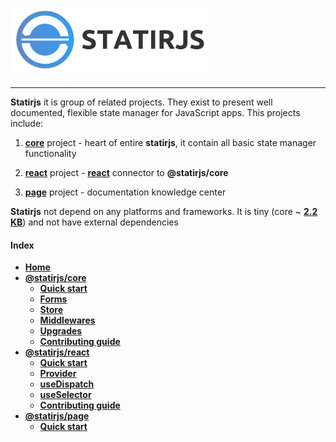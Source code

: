 # <img src='https://raw.githubusercontent.com/statirjs/page/master/assets/statirjs_text.png' height='100' alt='Statirjs Logo' aria-label='statirjs' />

---

**Statirjs** it is group of related projects. They exist to present well documented, flexible state manager for JavaScript apps. This projects include:

1. [**core**](/content/core/home.md) project - heart of entire **statirjs**, it contain all basic state manager functionality

2. [**react**](/content/react/home.md) project - [**react**](https://reactjs.org/) connector to **@statirjs/core**

3. [**page**](/content/page/home.md) project - documentation knowledge center

**Statirjs** not depend on any platforms and frameworks. It is tiny (core ~ [**2.2 KB**](https://bundlephobia.com/result?p=@statirjs/core)) and not have external dependencies

#### Index

- [**Home**](/home.md)
- [**@statirjs/core**](/content/core/home.md)
  - [**Quick start**](/content/core/quick_start.md)
  - [**Forms**](/content/core/forms.md)
  - [**Store**](/content/core/store.md)
  - [**Middlewares**](/content/core/middlewares.md)
  - [**Upgrades**](/content/core/upgrades.md)
  - [**Contributing guide**](/content/core/contributing_guide.md)
- [**@statirjs/react**](/content/react/home.md)
  - [**Quick start**](/content/react/quick_start.md)
  - [**Provider**](/content/react/provider.md)
  - [**useDispatch**](/content/react/use_dispatch.md)
  - [**useSelector**](/content/react/use_selector.md)
  - [**Contributing guide**](/content/react/contributing_guide.md)
- [**@statirjs/page**](/content/page/home.md)
  - [**Quick start**](/content/core/quick_start.md)
